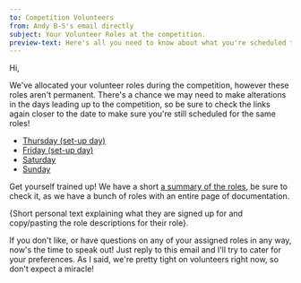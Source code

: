 ```yaml
---
to: Competition Volunteers
from: Andy B-S's email directly
subject: Your Volunteer Roles at the competition.
preview-text: Here's all you need to know about what you're scheduled to do at the competition.
---
```


Hi,

We've allocated your volunteer roles during the competition, however these roles aren't permanent. There's a chance we may need to make alterations in the days leading up to the competition, so be sure to check the links again closer to the date to make sure you're still scheduled for the same roles!

- [Thursday (set-up day)](REDACTED)
- [Friday (set-up day)](REDACTED)
- [Saturday](REDACTED)
- [Sunday](REDACTED)

Get yourself trained up! We have a short [a summary of the roles](REDACTED), be sure to check it, as we have a bunch of roles with an entire page of documentation.

{Short personal text explaining what they are signed up for and copy/pasting the role descriptions for their role}.

If you don't like, or have questions on any of your assigned roles in any way, now's the time to speak out! Just reply to this email and I'll try to cater for your preferences. As I said, we're pretty tight on volunteers right now, so don't expect a miracle!
